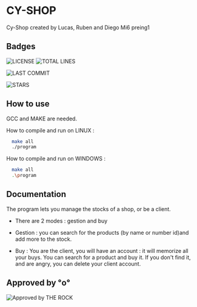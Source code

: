 
# CY-SHOP

Cy-Shop created by Lucas, Ruben and Diego
Mi6 preing1


## Badges
![LICENSE](https://img.shields.io/badge/PROJECT%20NAME-CY--SHOP-green/?style=for-the-badge&logo=appveyor) ![TOTAL LINES](https://img.shields.io/tokei/lines/github/lucasjmr/CyShop?style=for-the-badge)

![LAST COMMIT](https://img.shields.io/github/commit-activity/y/lucasjmr/CyShop?style=for-the-badge)

![STARS](https://img.shields.io/github/stars/lucasjmr/Cy-Shop?style=for-the-badge)
## How to use
GCC and MAKE are needed.

How to compile and run on LINUX : 

```bash
  make all
  ./program
```
How to compile and run on WINDOWS :
```bash
  make all
  .\program
```
## Documentation

The program lets you manage the stocks of a shop, or be a client. 
- There are 2 modes : gestion and buy

- Gestion : you can search for the products (by name or number id)and add more to the stock. 
- Buy : You are the client, you will have an account : it will memorize all your buys. You can search for a product and buy it. If you don't find it, and are angry, you can delete your client account. 



## Approved by °o°

![Approved by THE ROCK](https://i.imgur.com/CxFMN2w.png)
